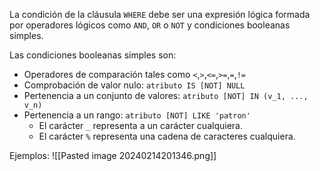 La condición de la cláusula `WHERE` debe ser una expresión lógica formada por operadores lógicos como `AND`, `OR` o `NOT` y condiciones booleanas simples.

Las condiciones booleanas simples son:

* Operadores de comparación tales como `<`,`>`,`<=`,`>=`,`=`,`!=`
* Comprobación de valor nulo: `atributo IS [NOT] NULL`
* Pertenencia a un conjunto de valores: `atributo [NOT] IN (v_1, ..., v_n)`
* Pertenencia a un rango: `atributo [NOT] LIKE 'patron'`
	* El carácter `_` representa a un carácter cualquiera.
	* El carácter `%` representa una cadena de caracteres cualquiera.

Ejemplos:
![[Pasted image 20240214201346.png]]